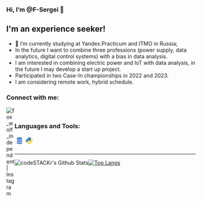 ### Hi, I’m @F-Sergei 👋

## I'm an experience seeker!
- 🔭 I’m currently studying at Yandex.Practicum and ITMO in Russia;
- In the future I want to combine three professions (power supply, data analytics, digital control systems) with a bias in data analysis.
- I am interested in combining electric power and IoT with data analysis, in the future I may develop a start up project.
- Participated in two Case-In championships in 2022 and 2023.
- I am considering remote work, hybrid schedule.

### Connect with me:
<!--- [<img align="left" alt="nik | Twitter" width="22px" src="https://cdn.jsdelivr.net/npm/simple-icons@v3/icons/twitter.svg" />][twitter] --->
<!--- [<img align="left" alt="nik | LinkedIn" width="22px" src="https://cdn.jsdelivr.net/npm/simple-icons@v3/icons/linkedin.svg" />][linkedin] --->
<!--- [<img align="left" alt="nik | Instagram" width="22px" src="https://cdn.jsdelivr.net/npm/simple-icons@v3/icons/instagram.svg" />][instagram] --->
<!--- [<img align="left" alt="nik | VK" width="22px" src="https://cdn.jsdelivr.net/npm/simple-icons@v3/icons/vk.svg" />][vk] --->
[<img align="left" alt="fox_wolf_independent | Instagram" width="22px" src="https://cdn.jsdelivr.net/npm/simple-icons@v3/icons/telegram.svg" />][telegram]
<!--- [<img align="left" alt="nik | WhatsApp" width="22px" src="https://cdn.jsdelivr.net/npm/simple-icons@v3/icons/whatsapp.svg" />][whatsapp] --->

<!---
F-Sergei/F-Sergei is a ✨ special ✨ repository because its `README.md` (this file) appears on your GitHub profile.
You can click the Preview link to take a look at your changes.
--->

<br />

### Languages and Tools:
<!---<img align="left" alt="HTML5" width="26px" src="https://raw.githubusercontent.com/github/explore/80688e429a7d4ef2fca1e82350fe8e3517d3494d/topics/html/html.png" />
<img align="left" alt="CSS3" width="26px" src="https://raw.githubusercontent.com/github/explore/80688e429a7d4ef2fca1e82350fe8e3517d3494d/topics/css/css.png" />--->
<img align="left" alt="SQL" width="26px" src="https://raw.githubusercontent.com/github/explore/80688e429a7d4ef2fca1e82350fe8e3517d3494d/topics/sql/sql.png" />
<img align="left" alt="SQL" width="26px" src="https://raw.githubusercontent.com/github/explore/80688e429a7d4ef2fca1e82350fe8e3517d3494d/topics/python/python.png" />
<!--- <img align="left" alt="MySQL" width="26px" src="https://raw.githubusercontent.com/github/explore/80688e429a7d4ef2fca1e82350fe8e3517d3494d/topics/mysql/mysql.png" /> --->
<!--- <img align="left" alt="Git" width="26px" src="https://raw.githubusercontent.com/github/explore/80688e429a7d4ef2fca1e82350fe8e3517d3494d/topics/git/git.png" /> --->
<!--- <img align="left" alt="GitHub" width="26px" src="https://raw.githubusercontent.com/github/explore/78df643247d429f6cc873026c0622819ad797942/topics/github/github.png" />  --->

<br />
<br />

---

<img align="left" alt="codeSTACKr's Github Stats" src="https://github-readme-stats.vercel.app/api?username=F-Sergei&show_icons=true&hide_border=true" />

[![Top Langs](https://github-readme-stats.vercel.app/api/top-langs/?username=F-Sergei)](https://github.com/F-Sergei/github-readme-stats)

[yandex]: https://yandex.ru/
<!--- [twitter]: https://twitter.com/nik
[linkedin]: https://www.linkedin.com/in/nik/
[instagram]: https://www.instagram.com/nik/ --->
[telegram]: https://t.me/fox_wolf_independent
<!--- [whatsapp]: --->
